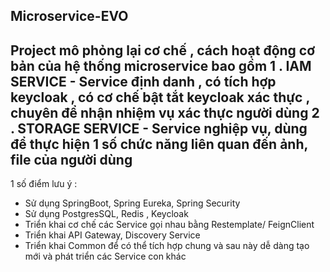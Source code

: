 Microservice-EVO
---
Project mô phỏng lại cơ chế , cách hoạt động cơ bản của hệ thống microservice bao gồm
1 . IAM SERVICE - Service định danh , có tích hợp keycloak , có cơ chế bật tắt keycloak xác thực , chuyên để nhận nhiệm vụ xác thực người dùng 
2 . STORAGE SERVICE - Service nghiệp vụ, dùng để thực hiện 1 số chức năng liên quan đến ảnh, file của người dùng 
---
1 số điểm lưu ý :
  + Sử dụng SpringBoot, Spring Eureka, Spring Security
  + Sử dụng PostgresSQL, Redis , Keycloak
  + Triển khai cơ chế các Service gọi nhau bằng Restemplate/ FeignClient
  + Triển khai API Gateway, Discovery Service
  + Triển khai Common để có thể tích hợp chung và sau này dễ dàng tạo mới và phát triển các Service con khác
    
